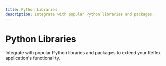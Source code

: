```yaml
---
title: Python Libraries
description: Integrate with popular Python libraries and packages.
---
```


# Python Libraries

Integrate with popular Python libraries and packages to extend your Reflex application's functionality.
